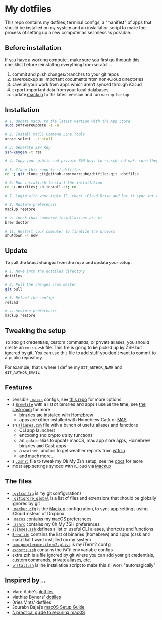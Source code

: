 # My dotfiles

This repo contains my dotfiles, terminal configs, a "manifest" of apps that should be installed on my system and an installation script to make the process of setting up a new computer as seamless as possible.


## Before installation

If you have a working computer, make sure you first go through this checklist before reinstalling everything from scratch...

1. commit and push changes/branches to your git repos
1. save/backup all important documents from non-iCloud directories
1. save all your work from apps which aren't synced through iCloud
1. export important data from your local databases
1. update [mackup](https://github.com/lra/mackup) to the latest version and run `mackup backup`


## Installation

```bash
# 1. Update macOS to the latest version with the App Store
sudo softwareupdate -i -a

# 2. Install macOS Command Line Tools
xcode-select --install

# 3. Generate SSH Key
ssh-keygen -t rsa

# 4. Copy your public and private SSH keys to ~/.ssh and make sure they're set to 600

# 5. Clone this repo to ~/.dotfiles
cd ~; git clone git@github.com:marcaube/dotfiles.git .dotfiles

# 6. Run install.sh to start the installation
cd ~/.dotfiles; sh install.sh; cd -

# 7. Login with your Apple ID, check iCloud Drive and let it sync for a while

# 8. Restore preferences
mackup restore

# 9. Check that homebrew installations are A1
brew doctor

# 10. Restart your computer to finalize the process
shutdown -r now
```


## Update

To pull the latest changes from the repo and update your setup.

```bash
# 1. Move into the dotfiles directory
dotfiles

# 2. Pull the changes from master
git pull

# 3. Reload the configs
reload

# 4. Restore preferences
mackup restore
```


## Tweaking the setup

To add git credentials, custom commands, or private aliases, you should create an `extra.zsh` file. This file is going to be picked up by ZSH but ignored by git. You can use this file to add stuff you don't want to commit to a public repository.

For example, that's where I define my `GIT_AUTHOR_NAME` and `GIT_AUTHOR_EMAIL`.


## Features

- sensible [`.macos`](./.macos) configs, see [this repo](https://github.com/kevinSuttle/MacOS-Defaults) for more options
- a [`Brewfile`](./Brewfile) with a list of binaries and apps I use all the time, see [the caskroom](https://caskroom.github.io/search) for more
    - binaries are installed with [Homebrew](http://brew.sh/)
    - apps are either installed with Homebrew Cask or [MAS](https://github.com/mas-cli/mas)
- an [`aliases.zsh`](./aliases.zsh) file with a bunch of useful aliases and functions
    - CLI app launchers
    - encoding and crypto utility functions
    - an `update` alias to update macOS, mac app store apps, Homebrew binaries and Cask apps
    - a `weather` function to get weather reports from [wttr.in](https://github.com/chubin/wttr.in)
    - and much more...
- a [`.zshrc`](./.zshrc) file to tweak my Oh My Zsh setup, see the [docs](https://github.com/robbyrussell/oh-my-zsh/wiki/Customization) for more
- most app settings synced with iCloud via [Mackup](https://github.com/lra/mackup)


## The files

- [`.gitconfig`](./.gitconfig) is my git configurations
- [`.gitignore_global`](./.gitignore_global) is a list of files and extensions that should be globally ignored by git
- [`.mackup.cfg`](./.mackup.cfg) is the [Mackup](https://github.com/lra/mackup) configuration, to sync app settings using iCloud instead of Dropbox
- [`.macos`](./.macos)  contains my macOS preferences
- [`.zshrc`](./.zshrc)  contains my Oh My ZSH preferences
- [`aliases.zsh`](./aliases.zsh) defines a list of useful CLI aliases, shortcuts and functions
- [`Brewfile`](./Brewfile) contains the list of binaries (homebrew) and apps (cask and mas) that I want installed on my system
- [`com.googlecode.iterm2.plist`](./com.googlecode.iterm2.plist) is my iTerm2 config
- [`exports.zsh`](./exports.zsh) contains the `PATH` env variable configs
- extra.zsh is a file ignored by git where you can add your git credentials, custom commands, private aliases, etc.
- [`install.sh`](./install.sh) is the installation script to make this all work "automagically"


## Inspired by...

- Marc Aubé's [dotfiles](https://github.com/marcaube/dotfiles)
- Mathias Bynens' [dotfiles](https://github.com/mathiasbynens/dotfiles)
- Dries Vints' [dotfiles](https://github.com/driesvints/dotfiles)
- Sourabh Bajaj's [macOS Setup Guide](https://sourabhbajaj.com/mac-setup/)
- [A practical guide to securing macOS](https://github.com/drduh/macOS-Security-and-Privacy-Guide)
